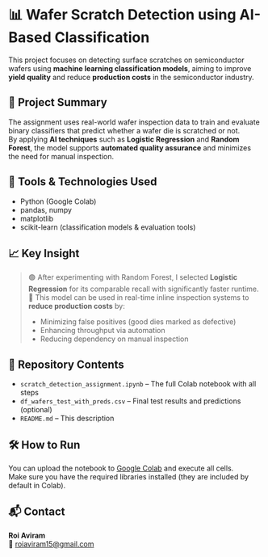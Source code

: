 # 📊 Wafer Scratch Detection using AI-Based Classification

This project focuses on detecting surface scratches on semiconductor wafers using **machine learning classification models**, aiming to improve **yield quality** and reduce **production costs** in the semiconductor industry.

## 🧠 Project Summary

The assignment uses real-world wafer inspection data to train and evaluate binary classifiers that predict whether a wafer die is scratched or not.  
By applying **AI techniques** such as **Logistic Regression** and **Random Forest**, the model supports **automated quality assurance** and minimizes the need for manual inspection.

## 🚀 Tools & Technologies Used

- Python (Google Colab)
- pandas, numpy
- matplotlib
- scikit-learn (classification models & evaluation tools)

## 📈 Key Insight

> 🟢 After experimenting with Random Forest, I selected **Logistic Regression** for its comparable recall with significantly faster runtime.  
> 🧠 This model can be used in real-time inline inspection systems to **reduce production costs** by:
> - Minimizing false positives (good dies marked as defective)
> - Enhancing throughput via automation  
> - Reducing dependency on manual inspection

## 📂 Repository Contents

- `scratch_detection_assignment.ipynb` – The full Colab notebook with all steps
- `df_wafers_test_with_preds.csv` – Final test results and predictions (optional)
- `README.md` – This description

## 🛠️ How to Run

You can upload the notebook to [Google Colab](https://colab.research.google.com/) and execute all cells.  
Make sure you have the required libraries installed (they are included by default in Colab).

## 📬 Contact

**Roi Aviram**  
📧 roiaviram15@gmail.com
